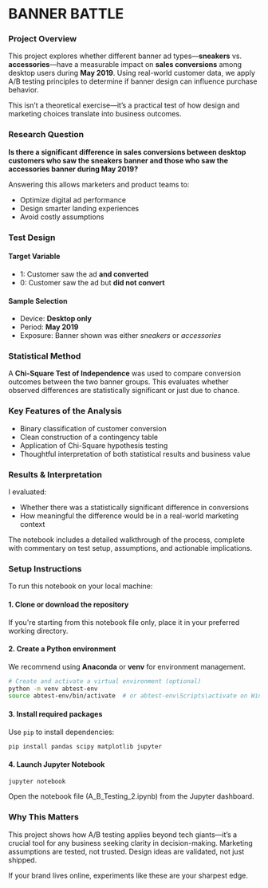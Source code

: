 # BANNER BATTLE

### Project Overview

This project explores whether different banner ad types—**sneakers** vs. **accessories**—have a measurable impact on **sales conversions** among desktop users during **May 2019**. Using real-world customer data, we apply A/B testing principles to determine if banner design can influence purchase behavior.

This isn’t a theoretical exercise—it’s a practical test of how design and marketing choices translate into business outcomes.

### Research Question

**Is there a significant difference in sales conversions between desktop customers who saw the sneakers banner and those who saw the accessories banner during May 2019?**

Answering this allows marketers and product teams to:

* Optimize digital ad performance
* Design smarter landing experiences
* Avoid costly assumptions

### Test Design

#### Target Variable

* 1: Customer saw the ad **and converted**
* 0: Customer saw the ad but **did not convert**

#### Sample Selection

* Device: **Desktop only**
* Period: **May 2019**
* Exposure: Banner shown was either *sneakers* or *accessories*

### Statistical Method

A **Chi-Square Test of Independence** was used to compare conversion outcomes between the two banner groups. This evaluates whether observed differences are statistically significant or just due to chance.

### Key Features of the Analysis

* Binary classification of customer conversion
* Clean construction of a contingency table
* Application of Chi-Square hypothesis testing
* Thoughtful interpretation of both statistical results and business value

### Results & Interpretation

I evaluated:

* Whether there was a statistically significant difference in conversions
* How meaningful the difference would be in a real-world marketing context

The notebook includes a detailed walkthrough of the process, complete with commentary on test setup, assumptions, and actionable implications.

### Setup Instructions

To run this notebook on your local machine:

#### 1. Clone or download the repository

If you're starting from this notebook file only, place it in your preferred working directory.

#### 2. Create a Python environment

We recommend using **Anaconda** or **venv** for environment management.

```bash
# Create and activate a virtual environment (optional)
python -m venv abtest-env
source abtest-env/bin/activate  # or abtest-env\Scripts\activate on Windows
```

#### 3. Install required packages

Use `pip` to install dependencies:

```bash
pip install pandas scipy matplotlib jupyter
```

#### 4. Launch Jupyter Notebook

```bash
jupyter notebook
```

Open the notebook file (A_B_Testing_2.ipynb) from the Jupyter dashboard.

### Why This Matters

This project shows how A/B testing applies beyond tech giants—it’s a crucial tool for any business seeking clarity in decision-making. Marketing assumptions are tested, not trusted. Design ideas are validated, not just shipped.

If your brand lives online, experiments like these are your sharpest edge.
